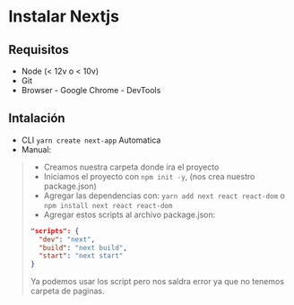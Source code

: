 # Instalar Nextjs

## Requisitos

* Node (< 12v o < 10v)
* Git
* Browser - Google Chrome - DevTools

## Intalación

* CLI `yarn create next-app` Automatica
* Manual:
> * Creamos nuestra carpeta donde ira el proyecto   
> * Iniciamos el proyecto con `npm init -y`, (nos crea nuestro package.json)
> * Agregar las dependencias con:  `yarn add next react react-dom` o `npm install next react react-dom`
> * Agregar estos scripts al archivo package.json:
> ```json
> "scripts": {
>   "dev": "next",
>   "build": "next build",
>   "start": "next start"
> }
>  ```
> Ya podemos usar los script pero nos saldra error ya que no tenemos carpeta de paginas.   
>    

